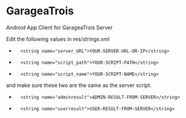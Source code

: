 GarageaTrois
============

Android App Client for GarageaTrois Server

Edit the following values in res/strings.xml

-	    <string name="server_URL">YOUR-SERVER-URL-OR-IP</string>
-	    <string name="script_path">YOUR-SCRIPT-PATH</string>
-	    <string name="script_name">YOUR-SCRIPT-NAME</string>

and make sure these two are the same as the server script.

-	    <string name="adminresult">ADMIN-RESULT-FROM-SERVER</string>
-	    <string name="userresult">USER-RESULT-FROM-SERVER</string>


